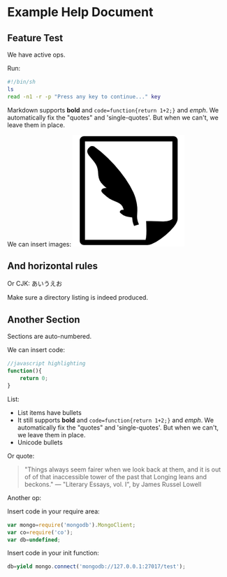 # Example Help Document

## Feature Test

We have active ops.

Run:
```sh
#!/bin/sh
ls
read -n1 -r -p "Press any key to continue..." key
```

Markdown supports **bold** and `code=function{return 1+2;}` and *emph*. We automatically fix the "quotes" and 'single-quotes'. But when we can't, we leave them in place.

We can insert images:
![](icon256.png)

And horizontal rules
---
Or CJK: あいうえお

Make sure a directory listing is indeed produced.

## Another Section

Sections are auto-numbered.

We can insert code:
```js
//javascript highlighting
function(){
	return 0;
}
```

List:
- List items have bullets
- It still supports **bold** and `code=function{return 1+2;}` and *emph*. We automatically fix the "quotes" and 'single-quotes'. But when we can't, we leave them in place.
- Unicode bullets

Or quote:
> "Things always seem fairer when we look back at them, and it is out of of that inaccessible tower of the past that Longing leans and beckons."
> — "Literary Essays, vol. I", by James Russel Lowell

Another op:

Insert code in your require area:
```js
var mongo=require('mongodb').MongoClient;
var co=require('co');
var db=undefined;
```

Insert code in your init function:
```js
db=yield mongo.connect('mongodb://127.0.0.1:27017/test');
```
